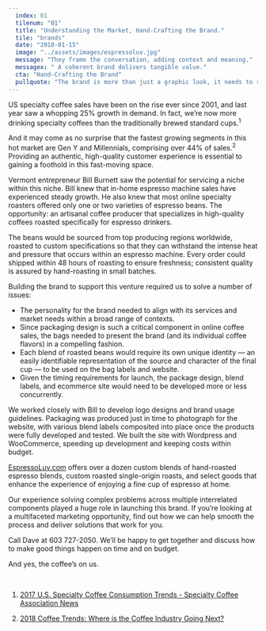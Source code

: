 ```yaml
---
  index: 01
  tilenum: "01"
  title: "Understanding the Market, Hand-Crafting the Brand."
  tile: "brands"
  date: "2018-01-15"
  image: "../assets/images/espressoluv.jpg"
  message: "They frame the conversation, adding context and meaning."
  messagex: " A coherent brand delivers tangible value."
  cta: "Hand-Crafting the Brand"
  pullquote: "The brand is more than just a graphic look, it needs to reflect the  personality and essence of the company and its products."
---
```


<div>
<p>US specialty coffee sales have been on the rise ever since 2001, and last year saw a whopping 25% growth in demand. In fact, we’re now more drinking specialty coffees than the traditionally brewed standard cups.<sup>1</sup></p>

<p>And it may come as no surprise that the fastest growing segments in this hot market are Gen Y and Millennials, comprising over 44% of sales.<sup>2</sup> Providing an authentic, high-quality customer experience is essential to gaining a foothold in this fast-moving space. </p>

Vermont entrepreneur Bill Burnett saw the potential for servicing a niche within this niche. Bill knew that in-home espresso machine sales have experienced steady growth. He also knew that most online specialty roasters offered only one or two varieties of espresso beans. The opportunity: an artisanal coffee producer that specializes in high-quality coffees roasted specifically for espresso drinkers.

The beans would be sourced from top producing regions worldwide, roasted to custom specifications so that they can withstand the intense heat and pressure that occurs within an espresso machine. Every order could shipped within 48 hours of roasting to ensure freshness; consistent quality is assured by hand-roasting in small batches.

Building the brand to support this venture required us to solve a number of issues:

<ul>
<li>The personality for the brand needed to align with its services and market needs within a broad range of contexts.</li>

<li>Since packaging design is such a critical component in online coffee sales, the bags needed to present the brand (and its individual coffee flavors) in a compelling fashion.</li>

<li>Each blend of roasted beans would require its own unique identity — an easily identifiable representation of the source and character of the final cup — to be used on the bag labels and website.</li>

<li>Given the timing requirements for launch, the package design, blend labels, and ecommerce site would need to be developed more or less concurrently.</li>
</ul>

We worked closely with Bill to develop logo designs and brand usage guidelines. Packaging was produced just in time to photograph for the website, with various blend labels composited into place once the products were fully developed and tested. We built the site with Wordpress and WooCommerce, speeding up development and keeping costs within budget.

[EspressoLuv.com](https://espressoluv.com/) offers over a dozen custom blends of hand-roasted espresso blends, custom roasted single-origin roasts, and select goods that enhance the experience of enjoying a fine cup of espresso at home.

Our experience solving complex problems across multiple interrelated components played a huge role in launching this brand. If you’re looking at a multifaceted marketing opportunity, find out how we can help smooth the process and deliver solutions that work for you.

Call Dave at 603 727-2050. We’ll be happy to get together and discuss how to make good things happen on time and on budget.

<p>And yes, the coffee’s on us.</p>
<p>&nbsp;</p>

1. [2017 U.S. Specialty Coffee Consumption Trends - Specialty Coffee Association News](http://www.scanews.coffee/2017/11/29/2017-u-s-specialty-coffee-consumption-trends/)

2. [2018 Coffee Trends: Where is the Coffee Industry Going Next? ](https://revelsystems.com/blog/2018/01/20/2018-coffee-trends/)
   </div>
